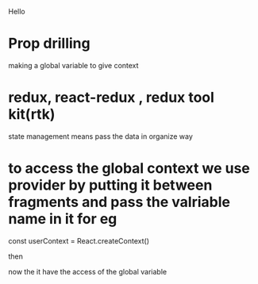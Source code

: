 Hello

# Prop drilling 
making a global variable to give context 

# redux, react-redux , redux tool kit(rtk)
state management means pass the data in organize way

# to access the global context we use provider by putting it between fragments and pass the valriable name in it for eg

const userContext = React.createContext()

then 

<userContext>
<login/>
<dashboard/>
<card/>
</userContext>

now the it have the access of the global variable